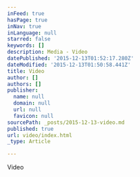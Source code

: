 ```yaml
---
inFeed: true
hasPage: true
inNav: true
inLanguage: null
starred: false
keywords: []
description: Media - Video
datePublished: '2015-12-13T01:52:17.280Z'
dateModified: '2015-12-13T01:50:58.441Z'
title: Video
author: []
authors: []
publisher:
  name: null
  domain: null
  url: null
  favicon: null
sourcePath: _posts/2015-12-13-video.md
published: true
url: video/index.html
_type: Article

---
```

Video